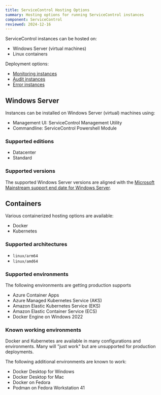```yaml
---
title: ServiceControl Hosting Options
summary: Hosting options for running ServiceControl instances
component: ServiceControl
reviewed: 2024-12-16
---
```


ServiceControl instances can be hosted on:

- Windows Server (virtual machines)
- Linux containers


Deployment options:

- [Monitoring instances](/servicecontrol/monitoring-instances/deployment/)
- [Audit instances](/servicecontrol/audit-instances/deployment/)
- [Error instances](/servicecontrol/servicecontrol-instances/deployment/)

## Windows Server

Instances can be installed on Windows Server (virtual) machines using:

- Management UI: ServiceControl Management Utility
- Commandline: ServiceControl Powershell Module

### Supported editions

- Datacenter
- Standard

### Supported versions

The supported Windows Server versions are aligned with the [Microsoft Mainstream support end date for Windows Server](https://learn.microsoft.com/en-us/windows-server/get-started/windows-server-release-info).

## Containers

Various containerized hosting options are available:

- Docker
- Kubernetes

### Supported architectures

- `linux/arm64`
- `linux/amd64`

### Supported environments

The following environments are getting production supports

- Azure Container Apps
- Azure Managed Kubernetes Service (AKS) 
- Amazon Elastic Kubernetes Service (EKS)
- Amazon Elastic Container Service (ECS)
- Docker Engine on Windows 2022


### Known working environments

Docker and Kubernetes are available in many configurations and environments. Many will "just work" but are unsupported for production deployments.

The following additional environments are known to work:

- Docker Desktop for Windows
- Docker Desktop for Mac
- Docker on Fedora
- Podman on Fedora Workstation 41
